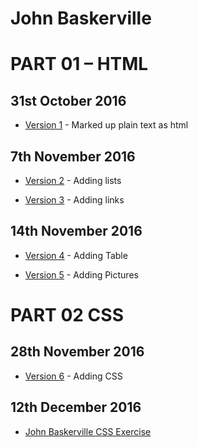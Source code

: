 John Baskerville
===============

PART 01 – HTML
==============
31st October 2016
-----------------
- [Version 1](http://evamariagarcia.github.io/johnbaskerville/johnbaskerville.html) - Marked up plain text as html

7th November 2016
-----------------
- [Version 2](http://evamariagarcia.github.io/johnbaskerville/johnbaskerville2.html) - Adding lists

- [Version 3](http://evamariagarcia.github.io/johnbaskerville/johnbaskerville3.html) - Adding links

14th November 2016
------------------
- [Version 4](http://evamariagarcia.github.io/johnbaskerville/johnbaskerville4.html) - Adding Table

- [Version 5](http://evamariagarcia.github.io/johnbaskerville/johnbaskerville5.html) - Adding Pictures

PART 02 CSS
===========
28th November 2016
-----------------
- [Version 6](http://evamariagarcia.github.io/johnbaskerville/johnbaskerville6.html) - Adding CSS  

12th December 2016
------------------
- [John Baskerville CSS Exercise](http://evamariagarcia.github.io/johnbaskerville/baskervillecss.html)